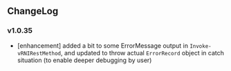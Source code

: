 ## ChangeLog

### v1.0.35
- \[enhancement] added a bit to some ErrorMessage output in `Invoke-vRNIRestMethod`, and updated to throw actual `ErrorRecord` object in catch situation (to enable deeper debugging by user)
